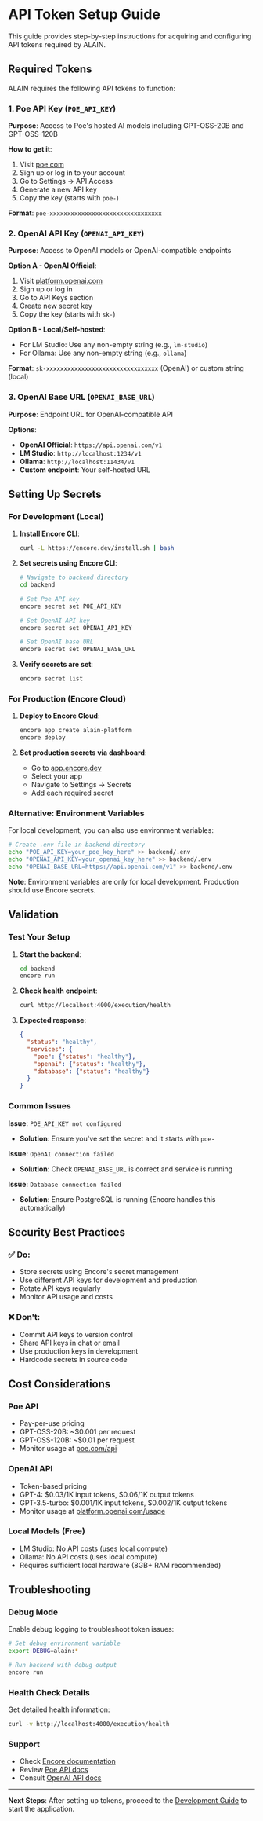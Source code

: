 # API Token Setup Guide

This guide provides step-by-step instructions for acquiring and configuring API tokens required by ALAIN.

## Required Tokens

ALAIN requires the following API tokens to function:

### 1. Poe API Key (`POE_API_KEY`)
**Purpose**: Access to Poe's hosted AI models including GPT-OSS-20B and GPT-OSS-120B

**How to get it**:
1. Visit [poe.com](https://poe.com)
2. Sign up or log in to your account
3. Go to Settings → API Access
4. Generate a new API key
5. Copy the key (starts with `poe-`)

**Format**: `poe-xxxxxxxxxxxxxxxxxxxxxxxxxxxxxxxx`

### 2. OpenAI API Key (`OPENAI_API_KEY`)
**Purpose**: Access to OpenAI models or OpenAI-compatible endpoints

**Option A - OpenAI Official**:
1. Visit [platform.openai.com](https://platform.openai.com)
2. Sign up or log in
3. Go to API Keys section
4. Create new secret key
5. Copy the key (starts with `sk-`)

**Option B - Local/Self-hosted**:
- For LM Studio: Use any non-empty string (e.g., `lm-studio`)
- For Ollama: Use any non-empty string (e.g., `ollama`)

**Format**: `sk-xxxxxxxxxxxxxxxxxxxxxxxxxxxxxxxx` (OpenAI) or custom string (local)

### 3. OpenAI Base URL (`OPENAI_BASE_URL`)
**Purpose**: Endpoint URL for OpenAI-compatible API

**Options**:
- **OpenAI Official**: `https://api.openai.com/v1`
- **LM Studio**: `http://localhost:1234/v1`
- **Ollama**: `http://localhost:11434/v1`
- **Custom endpoint**: Your self-hosted URL

## Setting Up Secrets

### For Development (Local)

1. **Install Encore CLI**:
   ```bash
   curl -L https://encore.dev/install.sh | bash
   ```

2. **Set secrets using Encore CLI**:
   ```bash
   # Navigate to backend directory
   cd backend

   # Set Poe API key
   encore secret set POE_API_KEY

   # Set OpenAI API key
   encore secret set OPENAI_API_KEY

   # Set OpenAI base URL
   encore secret set OPENAI_BASE_URL
   ```

3. **Verify secrets are set**:
   ```bash
   encore secret list
   ```

### For Production (Encore Cloud)

1. **Deploy to Encore Cloud**:
   ```bash
   encore app create alain-platform
   encore deploy
   ```

2. **Set production secrets via dashboard**:
   - Go to [app.encore.dev](https://app.encore.dev)
   - Select your app
   - Navigate to Settings → Secrets
   - Add each required secret

### Alternative: Environment Variables

For local development, you can also use environment variables:

```bash
# Create .env file in backend directory
echo "POE_API_KEY=your_poe_key_here" >> backend/.env
echo "OPENAI_API_KEY=your_openai_key_here" >> backend/.env
echo "OPENAI_BASE_URL=https://api.openai.com/v1" >> backend/.env
```

**Note**: Environment variables are only for local development. Production should use Encore secrets.

## Validation

### Test Your Setup

1. **Start the backend**:
   ```bash
   cd backend
   encore run
   ```

2. **Check health endpoint**:
   ```bash
   curl http://localhost:4000/execution/health
   ```

3. **Expected response**:
   ```json
   {
     "status": "healthy",
     "services": {
       "poe": {"status": "healthy"},
       "openai": {"status": "healthy"},
       "database": {"status": "healthy"}
     }
   }
   ```

### Common Issues

**Issue**: `POE_API_KEY not configured`
- **Solution**: Ensure you've set the secret and it starts with `poe-`

**Issue**: `OpenAI connection failed`
- **Solution**: Check `OPENAI_BASE_URL` is correct and service is running

**Issue**: `Database connection failed`
- **Solution**: Ensure PostgreSQL is running (Encore handles this automatically)

## Security Best Practices

### ✅ Do:
- Store secrets using Encore's secret management
- Use different API keys for development and production
- Rotate API keys regularly
- Monitor API usage and costs

### ❌ Don't:
- Commit API keys to version control
- Share API keys in chat or email
- Use production keys in development
- Hardcode secrets in source code

## Cost Considerations

### Poe API
- Pay-per-use pricing
- GPT-OSS-20B: ~$0.001 per request
- GPT-OSS-120B: ~$0.01 per request
- Monitor usage at [poe.com/api](https://poe.com/api)

### OpenAI API
- Token-based pricing
- GPT-4: $0.03/1K input tokens, $0.06/1K output tokens
- GPT-3.5-turbo: $0.001/1K input tokens, $0.002/1K output tokens
- Monitor usage at [platform.openai.com/usage](https://platform.openai.com/usage)

### Local Models (Free)
- LM Studio: No API costs (uses local compute)
- Ollama: No API costs (uses local compute)
- Requires sufficient local hardware (8GB+ RAM recommended)

## Troubleshooting

### Debug Mode
Enable debug logging to troubleshoot token issues:

```bash
# Set debug environment variable
export DEBUG=alain:*

# Run backend with debug output
encore run
```

### Health Check Details
Get detailed health information:

```bash
curl -v http://localhost:4000/execution/health
```

### Support
- Check [Encore documentation](https://encore.dev/docs)
- Review [Poe API docs](https://developer.poe.com)
- Consult [OpenAI API docs](https://platform.openai.com/docs)

---

**Next Steps**: After setting up tokens, proceed to the [Development Guide](./DEVELOPMENT.md) to start the application.
